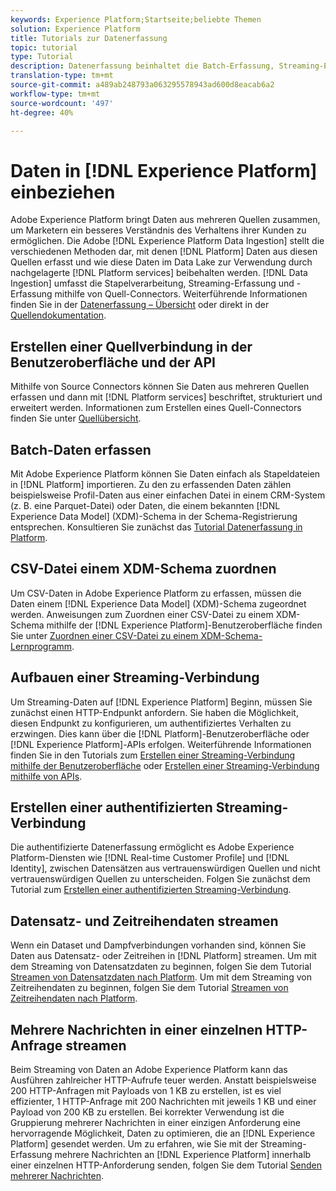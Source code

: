 ```yaml
---
keywords: Experience Platform;Startseite;beliebte Themen
solution: Experience Platform
title: Tutorials zur Datenerfassung
topic: tutorial
type: Tutorial
description: Datenerfassung beinhaltet die Batch-Erfassung, Streaming-Erfassung und Erfassung mithilfe von Quell-Connectoren.
translation-type: tm+mt
source-git-commit: a489ab248793a063295578943ad600d8eacab6a2
workflow-type: tm+mt
source-wordcount: '497'
ht-degree: 40%

---
```



# Daten in [!DNL Experience Platform] einbeziehen

Adobe Experience Platform bringt Daten aus mehreren Quellen zusammen, um Marketern ein besseres Verständnis des Verhaltens ihrer Kunden zu ermöglichen. Die Adobe [!DNL Experience Platform Data Ingestion] stellt die verschiedenen Methoden dar, mit denen [!DNL Platform] Daten aus diesen Quellen erfasst und wie diese Daten im Data Lake zur Verwendung durch nachgelagerte [!DNL Platform services] beibehalten werden. [!DNL Data Ingestion] umfasst die Stapelverarbeitung, Streaming-Erfassung und -Erfassung mithilfe von Quell-Connectors. Weiterführende Informationen finden Sie in der [Datenerfassung – Übersicht](../ingestion/home.md) oder direkt in der [Quellendokumentation](../sources/home.md).

## Erstellen einer Quellverbindung in der Benutzeroberfläche und der API

Mithilfe von Source Connectors können Sie Daten aus mehreren Quellen erfassen und dann mit [!DNL Platform services] beschriftet, strukturiert und erweitert werden. Informationen zum Erstellen eines Quell-Connectors finden Sie unter [Quellübersicht](../sources/home.md).

## Batch-Daten erfassen

Mit Adobe Experience Platform können Sie Daten einfach als Stapeldateien in [!DNL Platform] importieren. Zu den zu erfassenden Daten zählen beispielsweise Profil-Daten aus einer einfachen Datei in einem CRM-System (z. B. eine Parquet-Datei) oder Daten, die einem bekannten [!DNL Experience Data Model] (XDM)-Schema in der Schema-Registrierung entsprechen. Konsultieren Sie zunächst das [Tutorial Datenerfassung in Platform](../ingestion/tutorials/ingest-batch-data.md).

## CSV-Datei einem XDM-Schema zuordnen

Um CSV-Daten in Adobe Experience Platform zu erfassen, müssen die Daten einem [!DNL Experience Data Model] (XDM)-Schema zugeordnet werden. Anweisungen zum Zuordnen einer CSV-Datei zu einem XDM-Schema mithilfe der [!DNL Experience Platform]-Benutzeroberfläche finden Sie unter [Zuordnen einer CSV-Datei zu einem XDM-Schema-Lernprogramm](../ingestion/tutorials/map-a-csv-file.md).

## Aufbauen einer Streaming-Verbindung

Um Streaming-Daten auf [!DNL Experience Platform] Beginn, müssen Sie zunächst einen HTTP-Endpunkt anfordern. Sie haben die Möglichkeit, diesen Endpunkt zu konfigurieren, um authentifiziertes Verhalten zu erzwingen. Dies kann über die [!DNL Platform]-Benutzeroberfläche oder [!DNL Experience Platform]-APIs erfolgen. Weiterführende Informationen finden Sie in den Tutorials zum [Erstellen einer Streaming-Verbindung mithilfe der Benutzeroberfläche](../ingestion/tutorials/create-streaming-connection-ui.md) oder [Erstellen einer Streaming-Verbindung mithilfe von APIs](../ingestion/tutorials/create-streaming-connection.md).

## Erstellen einer authentifizierten Streaming-Verbindung

Die authentifizierte Datenerfassung ermöglicht es Adobe Experience Platform-Diensten wie [!DNL Real-time Customer Profile] und [!DNL Identity], zwischen Datensätzen aus vertrauenswürdigen Quellen und nicht vertrauenswürdigen Quellen zu unterscheiden. Folgen Sie zunächst dem Tutorial zum [Erstellen einer authentifizierten Streaming-Verbindung](../ingestion/tutorials/create-authenticated-streaming-connection.md).

## Datensatz- und Zeitreihendaten streamen

Wenn ein Dataset und Dampfverbindungen vorhanden sind, können Sie Daten aus Datensatz- oder Zeitreihen in [!DNL Platform] streamen. Um mit dem Streaming von Datensatzdaten zu beginnen, folgen Sie dem Tutorial [Streamen von Datensatzdaten nach Platform](../ingestion/tutorials/streaming-record-data.md). Um mit dem Streaming von Zeitreihendaten zu beginnen, folgen Sie dem Tutorial [Streamen von Zeitreihendaten nach Platform](../ingestion/tutorials/streaming-time-series-data.md).

## Mehrere Nachrichten in einer einzelnen HTTP-Anfrage streamen

Beim Streaming von Daten an Adobe Experience Platform kann das Ausführen zahlreicher HTTP-Aufrufe teuer werden. Anstatt beispielsweise 200 HTTP-Anfragen mit Payloads von 1 KB zu erstellen, ist es viel effizienter, 1 HTTP-Anfrage mit 200 Nachrichten mit jeweils 1 KB und einer Payload von 200 KB zu erstellen. Bei korrekter Verwendung ist die Gruppierung mehrerer Nachrichten in einer einzigen Anforderung eine hervorragende Möglichkeit, Daten zu optimieren, die an [!DNL Experience Platform] gesendet werden. Um zu erfahren, wie Sie mit der Streaming-Erfassung mehrere Nachrichten an [!DNL Experience Platform] innerhalb einer einzelnen HTTP-Anforderung senden, folgen Sie dem Tutorial [Senden mehrerer Nachrichten](../ingestion/tutorials/streaming-multiple-messages.md).



